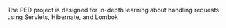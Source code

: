 The PED project is designed for in-depth learning about handling requests using Servlets, Hibernate, and Lombok
